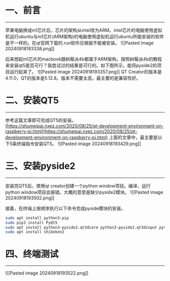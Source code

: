 # 一、前言
---
苹果电脑换成m1芯片后，芯片的架构从intel改为ARM。intel芯片的电脑使用虚拟机运行ubuntu与m1芯片(ARM架构)的电脑使用虚拟机运行ubuntu所能安装的软件是不一样的。在qt官网下载的.run软件压根就不能被安装。
![[Pasted image 20240918193338.png]]


后来想起m1芯片的macbook跟树莓派4b都属于ARM架构，按照树莓派4b的教程来安装qt5是否可行？我尝试过的结果是可行的。如下图所示，能将pyside2的项目运行起来了。
![[Pasted image 20240918193357.png]]
QT Creator的版本是4.11.0，QT的版本是5.12.8。版本不需要太高，最主要的是兼容性好。
# 二、安装QT5
---
参考这篇文章即可完成QT5的安装。
[https://shumeipai.nxez.com/2020/08/25/qt-development-environment-on-raspberry-pi.html](https://shumeipai.nxez.com/2020/08/25/qt-development-environment-on-raspberry-pi.html)
上面的文章中，最主要是以下5条终端指令安装QT5。
![[Pasted image 20240918193429.png]]
# 三、安装pyside2
---
安装完QT5后，使用qt creator创建一个python window项目。编译，运行python window项目会报错。大概的意思是缺少pyside2模块。
![[Pasted image 20240918193502.png]]

接着，在终端上按顺序执行以下命令完成pyside模块的安装。
```bash
sudo apt install python3-pip
sudo pip3 install PyQt5
sudo apt install python3-pyside2.qt3dcore python3-pyside2.qt3dinput python3-pyside2.qt3dlogic python3-pyside2.qt3drender python3-pyside2.qtcharts python3-pyside2.qt
sudo apt install shiboken2
```

# 四、终端测试
---
![[Pasted image 20240918193522.png]]
